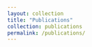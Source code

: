 ```yaml
---
layout: collection
title: "Publications"
collection: publications
permalink: /publications/
---
```


